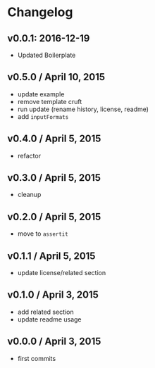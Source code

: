 # Changelog

## v0.0.1: 2016-12-19

- Updated Boilerplate

## v0.5.0 / April 10, 2015
- update example
- remove template cruft
- run update (rename history, license, readme)
- add `inputFormats`

## v0.4.0 / April 5, 2015
- refactor

## v0.3.0 / April 5, 2015
- cleanup

## v0.2.0 / April 5, 2015
- move to `assertit`

## v0.1.1 / April 5, 2015
- update license/related section

## v0.1.0 / April 3, 2015
- add related section
- update readme usage

## v0.0.0 / April 3, 2015
- first commits
